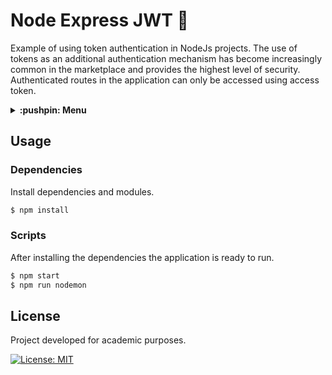 # Node Express JWT :bug:
Example of using token authentication in NodeJs projects. The use of tokens as an additional authentication mechanism has become increasingly common in the marketplace and provides the highest level of security. Authenticated routes in the application can only be accessed using access token.

<details>
  <summary>
    <strong>:pushpin: Menu</strong>
  </summary>
  <br>
  
> - [_**Usage**_](#usage)
>   - [_Dependencies_](#dependencies)
>   - [_Scripts_](#scripts)
> - [_**License**_](#license)
  
</details>

## Usage
### Dependencies
Install dependencies and modules.

```bash
$ npm install
```

### Scripts
After installing the dependencies the application is ready to run.

```bash
$ npm start
$ npm run nodemon
```

## License
Project developed for academic purposes.

[![License: MIT](https://img.shields.io/github/license/guiigos/node-express-jwt?style=flat-square)](./LICENSE)
